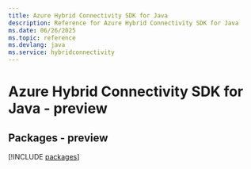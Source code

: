 ```yaml
---
title: Azure Hybrid Connectivity SDK for Java
description: Reference for Azure Hybrid Connectivity SDK for Java
ms.date: 06/26/2025
ms.topic: reference
ms.devlang: java
ms.service: hybridconnectivity
---
```

# Azure Hybrid Connectivity SDK for Java - preview
## Packages - preview
[!INCLUDE [packages](hybrid-connectivity-index.md)]